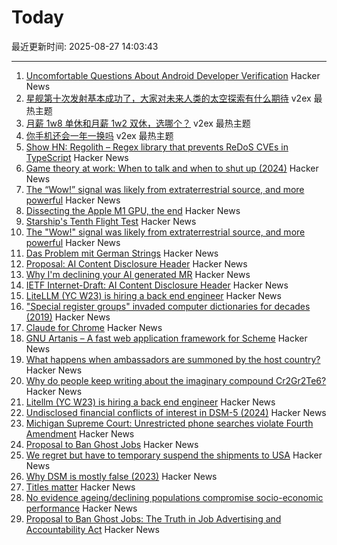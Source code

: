 # Today

最近更新时间: 2025-08-27 14:03:43

--- 
1. [Uncomfortable Questions About Android Developer Verification](https://commonsware.com/blog/2025/08/26/uncomfortable-questions-android-developer-verification.html) Hacker News
2. [星舰第十次发射基本成功了，大家对未来人类的太空探索有什么期待](https://www.v2ex.com/t/1155181) v2ex 最热主题
3. [月薪 1w8 单休和月薪 1w2 双休，选哪个？](https://www.v2ex.com/t/1155168) v2ex 最热主题
4. [你手机还会一年一换吗](https://www.v2ex.com/t/1155151) v2ex 最热主题
5. [Show HN: Regolith – Regex library that prevents ReDoS CVEs in TypeScript](https://github.com/JakeRoggenbuck/regolith) Hacker News
6. [Game theory at work: When to talk and when to shut up (2024)](https://swaits.com/game-theory-at-work-and-when-to-shutup/) Hacker News
7. [The “Wow!” signal was likely from extraterrestrial source, and more powerful](https://www.iflscience.com/the-wow-signal-was-likely-from-an-extraterrestrial-source-and-more-powerful-than-we-thought-80561) Hacker News
8. [Dissecting the Apple M1 GPU, the end](https://rosenzweig.io/blog/asahi-gpu-part-n.html) Hacker News
9. [Starship's Tenth Flight Test](https://www.spacex.com/) Hacker News
10. [The "Wow!" signal was likely from extraterrestrial source, and more powerful](https://www.iflscience.com/the-wow-signal-was-likely-from-an-extraterrestrial-source-and-more-powerful-than-we-thought-80561) Hacker News
11. [Das Problem mit German Strings](https://www.polarsignals.com/blog/posts/2025/08/26/das-problem-mit-german-strings) Hacker News
12. [Proposal: AI Content Disclosure Header](https://www.ietf.org/archive/id/draft-abaris-aicdh-00.html) Hacker News
13. [Why I'm declining your AI generated MR](https://blog.stuartspence.ca/2025-08-declining-ai-slop-mr.html) Hacker News
14. [IETF Internet-Draft: AI Content Disclosure Header](https://www.ietf.org/archive/id/draft-abaris-aicdh-00.html) Hacker News
15. [LiteLLM (YC W23) is hiring a back end engineer](https://www.ycombinator.com/companies/litellm/jobs/6uvoBp3-founding-backend-engineer) Hacker News
16. ["Special register groups" invaded computer dictionaries for decades (2019)](https://www.righto.com/2019/10/how-special-register-groups-invaded.html) Hacker News
17. [Claude for Chrome](https://www.anthropic.com/news/claude-for-chrome) Hacker News
18. [GNU Artanis – A fast web application framework for Scheme](https://artanis.dev/index.html) Hacker News
19. [What happens when ambassadors are summoned by the host country?](https://politics.stackexchange.com/questions/93401/what-happens-when-ambassadors-are-summoned-by-the-foreign-ministry-of-their-host) Hacker News
20. [Why do people keep writing about the imaginary compound Cr2Gr2Te6?](https://www.righto.com/2025/08/Cr2Ge2Te6-not-Cr2Gr2Te6.html) Hacker News
21. [Litellm (YC W23) is hiring a back end engineer](https://www.ycombinator.com/companies/litellm/jobs/6uvoBp3-founding-backend-engineer) Hacker News
22. [Undisclosed financial conflicts of interest in DSM-5 (2024)](https://www.bmj.com/content/384/bmj-2023-076902) Hacker News
23. [Michigan Supreme Court: Unrestricted phone searches violate Fourth Amendment](https://reclaimthenet.org/michigan-supreme-court-rules-phone-search-warrants-must-be-specific) Hacker News
24. [Proposal to Ban Ghost Jobs](https://www.cnbc.com/2025/08/25/tech-worker-was-frustrated-with-ghost-jobs-now-hes-trying-to-pass-a-national-ban.html) Hacker News
25. [We regret but have to temporary suspend the shipments to USA](https://olimex.wordpress.com/2025/08/26/we-regret-but-have-to-temporary-suspend-the-shipments-to-usa/) Hacker News
26. [Why DSM is mostly false (2023)](https://ghaemi.substack.com/p/why-dsm-is-mostly-false) Hacker News
27. [Titles matter](https://joshcollinsworth.com/blog/titles-matter) Hacker News
28. [No evidence ageing/declining populations compromise socio-economic performance](https://arxiv.org/abs/2508.16872) Hacker News
29. [Proposal to Ban Ghost Jobs: The Truth in Job Advertising and Accountability Act](https://www.cnbc.com/2025/08/25/tech-worker-was-frustrated-with-ghost-jobs-now-hes-trying-to-pass-a-national-ban.html) Hacker News

